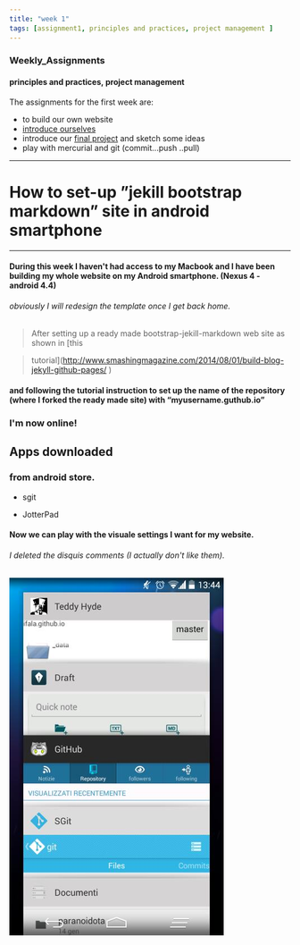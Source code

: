 ```yaml
---
title: "week 1"
tags: [assignment1, principles and practices, project management ]
---
```


### Weekly_Assignments 

#### principles and practices, project management

The assignments for the first week are:

- to build our own website
- [introduce ourselves]({{site.baseurl}}/resume)
- introduce our [final project]({{site.baseurl}}/projects) and sketch some ideas
- play with mercurial and git (commit...push ..pull) 

****

# How to set-up ”jekill bootstrap markdown” site in android smartphone

****

#### During this week I haven't had access to my Macbook and I have been building my whole website on my Android smartphone. (Nexus 4 - android 4.4)

###### obviously I will redesign the template once I get back home.

> After setting up a ready made bootstrap-jekill-markdown web site as shown in [this

> tutorial](http://www.smashingmagazine.com/2014/08/01/build-blog-jekyll-github-pages/ )

#### and following the tutorial instruction to set up the name of the repository (where I forked the ready made site) with “myusername.guthub.io” 

### I'm now online!

## Apps downloaded 
### from android store.

- sgit

- JotterPad

#### Now we can play with the visuale settings I want for my website.

###### I deleted the disquis comments (I actually don't like them).





![All apps that I have used](/images/local/apps.jpeg)
